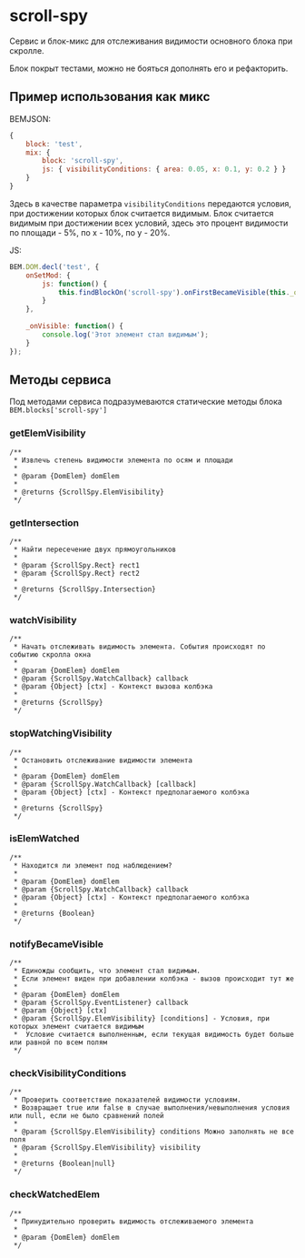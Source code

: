 # scroll-spy
Сервис и блок-микс для отслеживания видимости основного блока при скролле.

Блок покрыт тестами, можно не бояться дополнять его и рефакторить.

## Пример использования как микс
BEMJSON:
```js
{
    block: 'test',
    mix: {
        block: 'scroll-spy',
        js: { visibilityConditions: { area: 0.05, x: 0.1, y: 0.2 } }
    }
}
```

Здесь в качестве параметра `visibilityConditions` передаются условия, при достижении которых блок считается видимым.
Блок считается видимым при достижении всех условий, здесь это процент видимости по площади - 5%, по x - 10%, по y - 20%.

JS:
```js
BEM.DOM.decl('test', {
    onSetMod: {
        js: function() {
            this.findBlockOn('scroll-spy').onFirstBecameVisible(this._onVisible, this);
        }
    },
    
    _onVisible: function() {
        console.log('Этот элемент стал видимым');
    }
});
```

## Методы сервиса

Под методами сервиса подразумеваются статические методы блока `BEM.blocks['scroll-spy']`

### getElemVisibility
```
/**
 * Извлечь степень видимости элемента по осям и площади
 *
 * @param {DomElem} domElem
 *
 * @returns {ScrollSpy.ElemVisibility}
 */
```

### getIntersection
```
/**
 * Найти пересечение двух прямоугольников
 *
 * @param {ScrollSpy.Rect} rect1
 * @param {ScrollSpy.Rect} rect2
 *
 * @returns {ScrollSpy.Intersection}
 */
```

### watchVisibility
```
/**
 * Начать отслеживать видимость элемента. События происходят по событию скролла окна
 *
 * @param {DomElem} domElem
 * @param {ScrollSpy.WatchCallback} callback
 * @param {Object} [ctx] - Контекст вызова колбэка
 *
 * @returns {ScrollSpy}
 */
```

### stopWatchingVisibility
```
/**
 * Остановить отслеживание видимости элемента
 *
 * @param {DomElem} domElem
 * @param {ScrollSpy.WatchCallback} [callback]
 * @param {Object} [ctx] - Контекст предполагаемого колбэка
 *
 * @returns {ScrollSpy}
 */
```

### isElemWatched
```
/**
 * Находится ли элемент под наблюдением?
 *
 * @param {DomElem} domElem
 * @param {ScrollSpy.WatchCallback} callback
 * @param {Object} [ctx] - Контекст предполагаемого колбэка
 *
 * @returns {Boolean}
 */
```

### notifyBecameVisible
```
/**
 * Единожды сообщить, что элемент стал видимым.
 * Если элемент виден при добавлении колбэка - вызов происходит тут же
 *
 * @param {DomElem} domElem
 * @param {ScrollSpy.EventListener} callback
 * @param {Object} [ctx]
 * @param {ScrollSpy.ElemVisibility} [conditions] - Условия, при которых элемент считается видимым
 *  Условие считается выполненным, если текущая видимость будет больше или равной по всем полям
 */
```

### checkVisibilityConditions
```
/**
 * Проверить соответствие показателей видимости условиям.
 * Возвращает true или false в случае выполнения/невыполнения условия или null, если не было сравнений полей
 *
 * @param {ScrollSpy.ElemVisibility} conditions Можно заполнять не все поля
 * @param {ScrollSpy.ElemVisibility} visibility
 *
 * @returns {Boolean|null}
 */
```

### checkWatchedElem
```
/**
 * Принудительно проверить видимость отслеживаемого элемента
 *
 * @param {DomElem} domElem
 */
```
